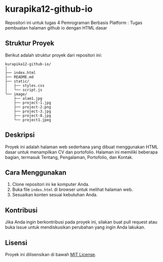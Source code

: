 # kurapika12-github-io
Repositori ini untuk tugas 4 Pemrograman Berbasis Platform : Tugas pembuatan halaman github io dengan HTML dasar 
## Struktur Proyek

Berikut adalah struktur proyek dari repositori ini:

```
kurapika12-github-io/
│
├── index.html
├── README.md
├── static/
│   ├── styles.css
│   └── script.js
└── image/
    ├── alam1.jpg
    ├── project-1.jpg
    ├── project-2.png
    ├── project-3.jpg
    ├── project-8.jpg
    └── project1.jpeg
```

## Deskripsi

Proyek ini adalah halaman web sederhana yang dibuat menggunakan HTML dasar untuk menampilkan CV dan portofolio. Halaman ini memiliki beberapa bagian, termasuk Tentang, Pengalaman, Portofolio, dan Kontak.

## Cara Menggunakan

1. Clone repositori ini ke komputer Anda.
2. Buka file `index.html` di browser untuk melihat halaman web.
3. Sesuaikan konten sesuai kebutuhan Anda.

## Kontribusi

Jika Anda ingin berkontribusi pada proyek ini, silakan buat pull request atau buka issue untuk mendiskusikan perubahan yang ingin Anda lakukan.

## Lisensi

Proyek ini dilisensikan di bawah [MIT License](LICENSE).